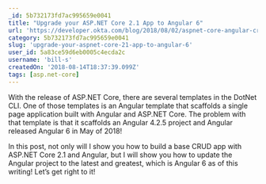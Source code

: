 ```yaml
---
_id: 5b732173fd7ac995659e0041
title: "Upgrade your ASP.NET Core 2.1 App to Angular 6"
url: 'https://developer.okta.com/blog/2018/08/02/aspnet-core-angular-crud'
category: 5b732173fd7ac995659e0041
slug: 'upgrade-your-aspnet-core-21-app-to-angular-6'
user_id: 5a83ce59d6eb0005c4ecda2c
username: 'bill-s'
createdOn: '2018-08-14T18:37:39.099Z'
tags: [asp.net-core]
---
```


With the release of ASP.NET Core, there are several templates in the DotNet CLI. One of those templates is an Angular template that scaffolds a single page application built with Angular and ASP.NET Core. The problem with that template is that it scaffolds an Angular 4.2.5 project and Angular released Angular 6 in May of 2018!

In this post, not only will I show you how to build a base CRUD app with ASP.NET Core 2.1 and Angular, but I will show you how to update the Angular project to the latest and greatest, which is Angular 6 as of this writing! Let’s get right to it!


